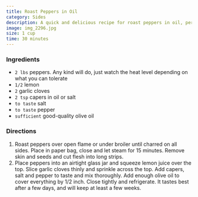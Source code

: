 ```yaml
---
title: Roast Peppers in Oil
category: Sides
description: A quick and delicious recipe for roast peppers in oil, perfect for using up a bounty of fresh peppers. It tastes best after a few days, and will keep at least a few weeks.
image: img_2296.jpg
size: 1 cup
time: 30 minutes
---
```


### Ingredients

* `2 lbs` peppers. Any kind will do, just watch the heat level depending on what you can tolerate
* `1/2` lemon
* `2` garlic cloves
* `2 tsp` capers in oil or salt
* `to taste` salt
* `to taste` pepper
* `sufficient` good-quality olive oil

### Directions

1. Roast peppers over open flame or under broiler until charred on all sides. Place in paper bag, close and let steam for 15 minutes. Remove skin and seeds and cut flesh into long strips.
2. Place peppers into an airtight glass jar and squeeze lemon juice over the top. Slice garlic cloves thinly and sprinkle across the top. Add capers, salt and pepper to taste and mix thoroughly. Add enough olive oil to cover everything by 1/2 inch. Close tightly and refrigerate. It tastes best after a few days, and will keep at least a few weeks.
